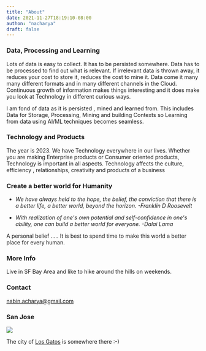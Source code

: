 ```yaml
---
title: "About"
date: 2021-11-27T18:19:10-08:00
authon: "nacharya"
draft: false
---
```


### Data, Processing and Learning

Lots of data is easy to collect. It has to be persisted somewhere. Data has to be processed to find out what is relevant. If irrelevant data is thrown away, it reduces your cost to store it, reduces the cost to mine it. Data come it many many different formats and in many different channels in the Cloud. Continuous growth of information makes things interesting and it does make you look at Technology in different curious ways.

I am fond of data as it is persisted , mined and learned from. This includes Data for Storage, Processing, Mining and building Contexts so Learning from data using AI/ML techniques becomes seamless.

### Technology and Products

The year is 2023. We have Technology everywhere in our lives. Whether you are making Enterprise products or Consumer oriented products, Technology is important in all aspects.
Technology affects the culture, efficiency , relationships, creativity and products of a business

### Create a better world for Humanity

+ *We have always held to the hope, the belief, the conviction that there is a better life, a better world, beyond the horizon.  -Franklin D Roosevelt*

+ *With realization of one's own potential and self-confidence in one's ability, one can build a better world for everyone.  -Dalai Lama*

A personal belief ..... It is best to spend time to make this world a better place for every human.

### More Info

Live in SF Bay Area and like to hike around the hills on weekends.

### Contact

[nabin.acharya@gmail.com](mailto:nabin.acharya@gmail.com)

### San Jose

![](san-jose.jpg)

The city of [Los Gatos](https://www.losgatosca.gov/515/About-Los-Gatos) is somewhere there :-)
